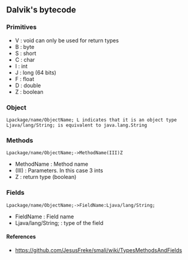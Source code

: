 ## Dalvik's bytecode

### Primitives 
- V : void can only be used for return types
- B : byte
- S : short
- C : char
- I : int
- J : long (64 bits)
- F : float
- D : double
- Z : boolean

### Object
```
Lpackage/name/ObjectName; L indicates that it is an object type
Ljava/lang/String; is equivalent to java.lang.String
````
### Methods
```
Lpackage/name/ObjectName;->MethodName(III)Z
```
- MethodName : Method name
- (III) : Parameters. In this case 3 ints
- Z : return type (boolean)

### Fields
```
Lpackage/name/ObjectName;->FieldName:Ljava/lang/String;
```
- FieldName : Field name
- Ljava/lang/String; : type of the field

#### References
- https://github.com/JesusFreke/smali/wiki/TypesMethodsAndFields
